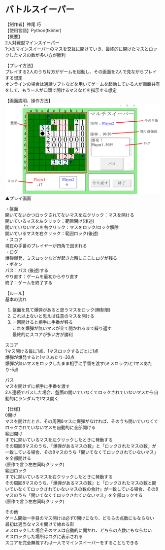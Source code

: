 # バトルスイーパー
【制作者】神尾 巧  
【使用言語】Python(tkinter)  
【概要】  
2人対戦型マインスイーパー  
1つのマインスイーパーのマスを交互に開けていき、最終的に開けたマスとロックしたマスの数が多い方が勝利  
  
【プレイ方法】  
プレイする2人のうち片方がゲームを起動し、その画面を2人で見ながらプレイする想定  
オンラインの場合は通話ソフトなどを用いてゲームを起動している人が画面共有をして、もう一人が口頭で開けるマスなどを指示する想定  

【画面説明、操作方法】  
 ![play_image](/image/play_image.png)
▲プレイ画面  
  
・盤面  
開いてないかつロックされてないマスを左クリック：マスを開ける  
開いているマスを左クリック：範囲開け(後述)  
開いていないマスを右クリック：マスをロック/ロック解除  
開いているマスを右クリック：範囲ロック(後述)  
・スコア  
現在の手番のプレイヤーが四角で囲まれる  
・ログ  
爆弾爆発、ミスロックなどが起きた時にここにログが残る  
・ボタン  
パス：パス (後述)する  
やり直す：ゲームを最初からやり直す  
終了：ゲームを終了する  
  
【ルール】  
基本の流れ  
1. 盤面を見て爆弾があると思うマスをロック(無制限)  
2. これ以上ないと思えば任意のマスを開ける  
3. 一回開けると相手に手番が移る  
これを爆弾が無いマスが全て開かれるまで繰り返す  
最終的にスコアが多い方が勝利  
  
スコア  
1マス開ける毎に1点、1マスロックするごとに1点  
爆弾が爆発すると1マスあたり-30点  
爆弾が無いマスをロックしたまま相手に手番を渡す(ミスロック)と1マスあたり-5点  
  
パス  
マスを開けずに相手に手番を渡す  
2人連続でパスした場合、盤面の開いていなくてロックされていないマスから自動的にランダムで1マス開く  
  
【仕様】  
0開け  
マスを開けたとき、その周囲8マスに爆弾がなければ、そのうち開いていなくてロックされていないマスを自動的に全部開ける  
範囲開け  
すでに開いているマスを左クリックしたときに発動する  
その周囲8マスのうち、「爆弾があるマスの数」と「ロックされたマスの数」が一致している場合、その8マスのうち「開いてなくてロックされていないマス」を全部開ける  
(原作で言う左右同時クリック)  
範囲ロック  
すでに開いているマスを右クリックしたときに発動する  
その周囲8マスのうち、「爆弾があるマスの数」と「ロックされたマスの数と開いていなくてロックされていないマスの数の合計」が一致している場合、その8マスのうち「開いてなくてロックされていないマス」を全部ロックする  
(原作で言う左右同時クリック)  
  
その他  
ゲーム開始一手目のマス開けは必ず0開けになり、どちらの点数にもならない  
最初は適当なマスを開けて始める形  
ミスロックした場合そのマスは自動的に開かれ、どちらの点数にもならない  
ミスロックした場所はログに表示される  
スコアを完全無視すれば一人でマインスイーパーをすることもできる  
